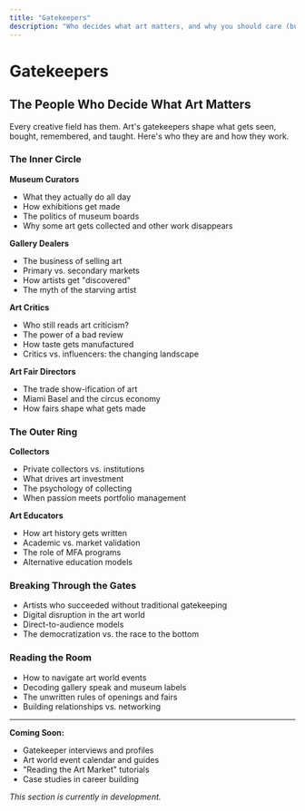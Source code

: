 ```yaml
---
title: "Gatekeepers"
description: "Who decides what art matters, and why you should care (but not too much)"
---
```


# Gatekeepers

## The People Who Decide What Art Matters

Every creative field has them. Art's gatekeepers shape what gets seen, bought, remembered, and taught. Here's who they are and how they work.

### The Inner Circle

**Museum Curators**
- What they actually do all day
- How exhibitions get made
- The politics of museum boards
- Why some art gets collected and other work disappears

**Gallery Dealers** 
- The business of selling art
- Primary vs. secondary markets
- How artists get "discovered"
- The myth of the starving artist

**Art Critics**
- Who still reads art criticism?
- The power of a bad review
- How taste gets manufactured
- Critics vs. influencers: the changing landscape

**Art Fair Directors**
- The trade show-ification of art
- Miami Basel and the circus economy  
- How fairs shape what gets made

### The Outer Ring

**Collectors**
- Private collectors vs. institutions
- What drives art investment
- The psychology of collecting
- When passion meets portfolio management

**Art Educators**
- How art history gets written
- Academic vs. market validation
- The role of MFA programs
- Alternative education models

### Breaking Through the Gates
- Artists who succeeded without traditional gatekeeping
- Digital disruption in the art world
- Direct-to-audience models
- The democratization vs. the race to the bottom

### Reading the Room
- How to navigate art world events
- Decoding gallery speak and museum labels
- The unwritten rules of openings and fairs
- Building relationships vs. networking

---

**Coming Soon:**
- Gatekeeper interviews and profiles
- Art world event calendar and guides
- "Reading the Art Market" tutorials
- Case studies in career building

*This section is currently in development.*
